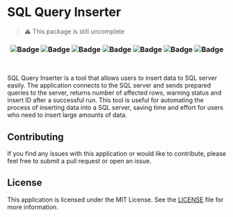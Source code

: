 # SQL Query Inserter


> ⚠️ This package is still uncomplete

<h3 align="center">
<img alt="Badge" src="https://img.shields.io/badge/JavaScript-F7DF1E.svg?style=for-the-badge&logo=JavaScript&logoColor=black"/>
<img alt="Badge" src="https://img.shields.io/badge/Node.js-339933.svg?style=for-the-badge&logo=nodedotjs&logoColor=white"/>
<img alt="Badge" src="https://img.shields.io/badge/Electron-47848F.svg?style=for-the-badge&logo=Electron&logoColor=white"/>
<img alt="Badge" src="https://img.shields.io/badge/MySQL-4479A1.svg?style=for-the-badge&logo=MySQL&logoColor=white"/>
<img alt="Badge" src="https://img.shields.io/badge/MariaDB-003545.svg?style=for-the-badge&logo=MariaDB&logoColor=white"/>
<img alt="Badge" src="https://img.shields.io/badge/Bulma-00D1B2.svg?style=for-the-badge&logo=Bulma&logoColor=white"/>
<img alt="Badge" src="https://img.shields.io/badge/Material%20Design%20Icons-2196F3.svg?style=for-the-badge&logo=Material-Design-Icons&logoColor=white"/>
</h3>
<br/>

SQL Query Inserter is a tool that allows users to insert data to SQL server easily. The application connects to the SQL server and sends prepared queries to the server, returns number of affected rows, warning status and insert ID after a successful run. This tool is useful for automating the process of inserting data into a SQL server, saving time and effort for users who need to insert large amounts of data.


## Contributing

If you find any issues with this application or would like to contribute, please feel free to submit a pull request or open an issue.

## License

This application is licensed under the MIT License. See the [LICENSE](LICENSE) file for more information.
